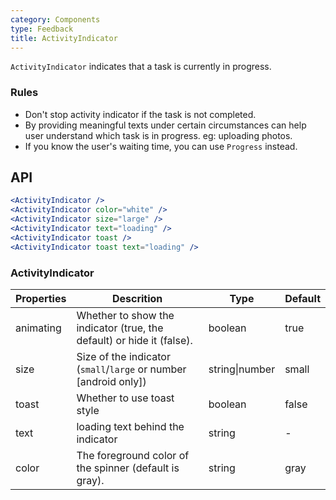 ```yaml
---
category: Components
type: Feedback
title: ActivityIndicator
---
```


`ActivityIndicator` indicates that a task is currently in progress.

### Rules
- Don't stop activity indicator if the task is not completed.
- By providing meaningful texts under certain circumstances can help user understand which task is in progress. eg: uploading photos.
- If you know the user's waiting time, you can use `Progress` instead.


## API

```jsx
<ActivityIndicator />
<ActivityIndicator color="white" />
<ActivityIndicator size="large" />
<ActivityIndicator text="loading" />
<ActivityIndicator toast />
<ActivityIndicator toast text="loading" />
```

### ActivityIndicator

Properties | Descrition | Type | Default
-----------|------------|------|--------
|  animating  | Whether to show the indicator (true, the default) or hide it (false). | boolean  | true  |
|  size  | Size of the indicator (`small`/`large` or number [android only]) | string\|number  | small  |
|  toast  | Whether to use toast style | boolean  | false  |
|  text  | loading text behind the indicator | string |  -   |
|  color | The foreground color of the spinner (default is gray). | string  | gray  |
